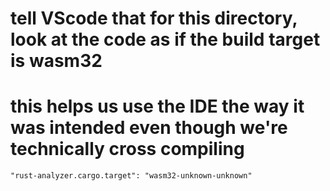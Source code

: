 

# tell VScode that for this directory, look at the code as if the build target is wasm32
# this helps us use the IDE the way it was intended even though we're technically cross compiling
    "rust-analyzer.cargo.target": "wasm32-unknown-unknown"
